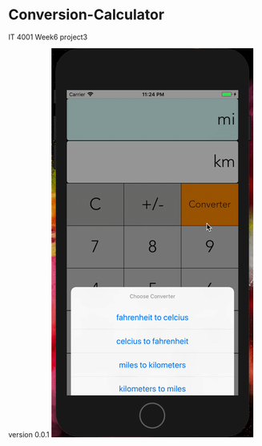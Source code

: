 # Conversion-Calculator
IT 4001 Week6 project3

version 0.0.1
![image](https://github.com/jlbwm/Conversion-Calculator/blob/master/Kapture%202018-07-07%20at%2023.25.22.gif)
